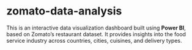 # zomato-data-analysis
This is an interactive data visualization dashboard built using **Power BI**, based on Zomato’s restaurant dataset. It provides insights into the food service industry across countries, cities, cuisines, and delivery types.
